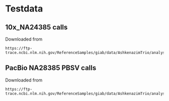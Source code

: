 # Testdata

## 10x_NA24385 calls

Downloaded from

    https://ftp-trace.ncbi.nlm.nih.gov/ReferenceSamples/giab/data/AshkenazimTrio/analysis/10XGenomics_ChromiumGenome_LongRanger2.2_Supernova2.0.1_04122018/GRCh38/


## PacBio NA28385 PBSV calls

Downloaded from 

    https://ftp-trace.ncbi.nlm.nih.gov/ReferenceSamples/giab/data/AshkenazimTrio/analysis/PacBio_pbsv_05212019/

